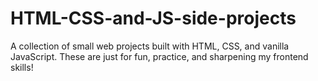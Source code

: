 # HTML-CSS-and-JS-side-projects
A collection of small web projects built with HTML, CSS, and vanilla JavaScript. These are just for fun, practice, and sharpening my frontend skills!
